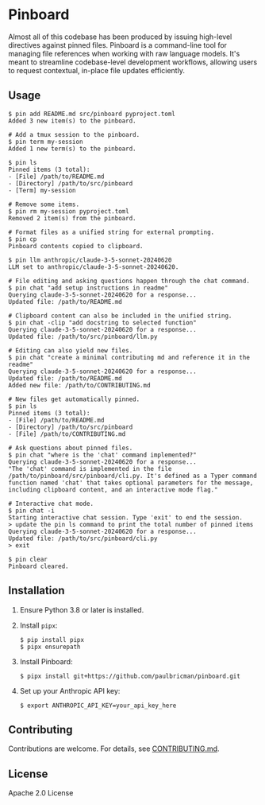 # Pinboard

Almost all of this codebase has been produced by issuing high-level directives against pinned files. Pinboard is a command-line tool for managing file references when working with raw language models. It's meant to streamline codebase-level development workflows, allowing users to request contextual, in-place file updates efficiently.


## Usage

```
$ pin add README.md src/pinboard pyproject.toml
Added 3 new item(s) to the pinboard.

# Add a tmux session to the pinboard.
$ pin term my-session
Added 1 new term(s) to the pinboard.

$ pin ls
Pinned items (3 total):
- [File] /path/to/README.md
- [Directory] /path/to/src/pinboard
- [Term] my-session

# Remove some items.
$ pin rm my-session pyproject.toml
Removed 2 item(s) from the pinboard.

# Format files as a unified string for external prompting.
$ pin cp
Pinboard contents copied to clipboard.

$ pin llm anthropic/claude-3-5-sonnet-20240620
LLM set to anthropic/claude-3-5-sonnet-20240620.

# File editing and asking questions happen through the chat command.
$ pin chat "add setup instructions in readme"
Querying claude-3-5-sonnet-20240620 for a response...
Updated file: /path/to/README.md

# Clipboard content can also be included in the unified string.
$ pin chat -clip "add docstring to selected function"
Querying claude-3-5-sonnet-20240620 for a response...
Updated file: /path/to/src/pinboard/llm.py

# Editing can also yield new files.
$ pin chat "create a minimal contributing md and reference it in the readme"
Querying claude-3-5-sonnet-20240620 for a response...
Updated file: /path/to/README.md
Added new file: /path/to/CONTRIBUTING.md

# New files get automatically pinned.
$ pin ls
Pinned items (3 total):
- [File] /path/to/README.md
- [Directory] /path/to/src/pinboard
- [File] /path/to/CONTRIBUTING.md

# Ask questions about pinned files.
$ pin chat "where is the 'chat' command implemented?"
Querying claude-3-5-sonnet-20240620 for a response...
"The 'chat' command is implemented in the file /path/to/pinboard/src/pinboard/cli.py. It's defined as a Typer command function named 'chat' that takes optional parameters for the message, including clipboard content, and an interactive mode flag."

# Interactive chat mode.
$ pin chat -i
Starting interactive chat session. Type 'exit' to end the session.
> update the pin ls command to print the total number of pinned items
Querying claude-3-5-sonnet-20240620 for a response...
Updated file: /path/to/src/pinboard/cli.py
> exit

$ pin clear
Pinboard cleared.
```

## Installation

1. Ensure Python 3.8 or later is installed.

2. Install `pipx`:
   ```
   $ pip install pipx
   $ pipx ensurepath
   ```

3. Install Pinboard:
   ```
   $ pipx install git+https://github.com/paulbricman/pinboard.git
   ```

4. Set up your Anthropic API key:
   ```
   $ export ANTHROPIC_API_KEY=your_api_key_here
   ```

## Contributing

Contributions are welcome. For details, see [CONTRIBUTING.md](CONTRIBUTING.md).

## License

Apache 2.0 License